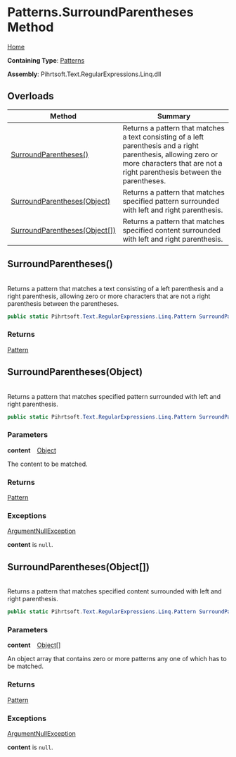 # Patterns\.SurroundParentheses Method

[Home](../../../../../../README.md)

**Containing Type**: [Patterns](../README.md)

**Assembly**: Pihrtsoft\.Text\.RegularExpressions\.Linq\.dll

## Overloads

| Method | Summary |
| ------ | ------- |
| [SurroundParentheses()](#Pihrtsoft_Text_RegularExpressions_Linq_Patterns_SurroundParentheses) | Returns a pattern that matches a text consisting of a left parenthesis and a right parenthesis, allowing zero or more characters that are not a right parenthesis between the parentheses\. |
| [SurroundParentheses(Object)](#Pihrtsoft_Text_RegularExpressions_Linq_Patterns_SurroundParentheses_System_Object_) | Returns a pattern that matches specified pattern surrounded with left and right parenthesis\. |
| [SurroundParentheses(Object\[\])](#Pihrtsoft_Text_RegularExpressions_Linq_Patterns_SurroundParentheses_System_Object___) | Returns a pattern that matches specified content surrounded with left and right parenthesis\. |

## SurroundParentheses\(\) <a name="Pihrtsoft_Text_RegularExpressions_Linq_Patterns_SurroundParentheses"></a>

\
Returns a pattern that matches a text consisting of a left parenthesis and a right parenthesis, allowing zero or more characters that are not a right parenthesis between the parentheses\.

```csharp
public static Pihrtsoft.Text.RegularExpressions.Linq.Pattern SurroundParentheses()
```

### Returns

[Pattern](../../Pattern/README.md)

## SurroundParentheses\(Object\) <a name="Pihrtsoft_Text_RegularExpressions_Linq_Patterns_SurroundParentheses_System_Object_"></a>

\
Returns a pattern that matches specified pattern surrounded with left and right parenthesis\.

```csharp
public static Pihrtsoft.Text.RegularExpressions.Linq.Pattern SurroundParentheses(object content)
```

### Parameters

**content** &ensp; [Object](https://docs.microsoft.com/en-us/dotnet/api/system.object)

The content to be matched\.

### Returns

[Pattern](../../Pattern/README.md)

### Exceptions

[ArgumentNullException](https://docs.microsoft.com/en-us/dotnet/api/system.argumentnullexception)

**content** is `null`\.

## SurroundParentheses\(Object\[\]\) <a name="Pihrtsoft_Text_RegularExpressions_Linq_Patterns_SurroundParentheses_System_Object___"></a>

\
Returns a pattern that matches specified content surrounded with left and right parenthesis\.

```csharp
public static Pihrtsoft.Text.RegularExpressions.Linq.Pattern SurroundParentheses(params object[] content)
```

### Parameters

**content** &ensp; [Object](https://docs.microsoft.com/en-us/dotnet/api/system.object)\[\]

An object array that contains zero or more patterns any one of which has to be matched\.

### Returns

[Pattern](../../Pattern/README.md)

### Exceptions

[ArgumentNullException](https://docs.microsoft.com/en-us/dotnet/api/system.argumentnullexception)

**content** is `null`\.

